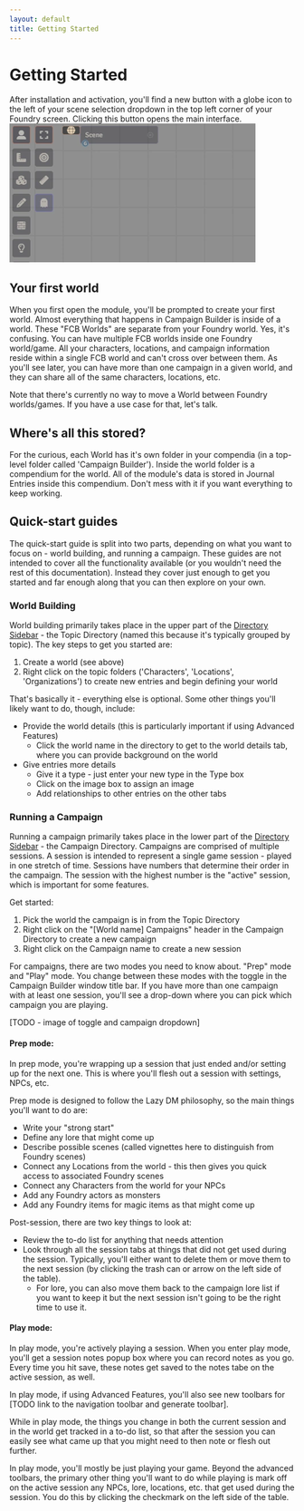```yaml
---
layout: default
title: Getting Started
---
```

# Getting Started

After installation and activation, you'll find a new button with a globe icon to the left of your scene selection dropdown in the top left corner of your Foundry screen. Clicking this button opens the main interface.
![Launch button](assets/images/launch-button.webp)


## Your first world
When you first open the module, you'll be prompted to create your first world. Almost everything that happens in Campaign Builder is inside of a world. These "FCB Worlds" are separate from your Foundry world. Yes, it's confusing.  You can have multiple FCB worlds inside one Foundry world/game.  All your characters, locations, and campaign information reside within a single FCB world and can't cross over between them.  As you'll see later, you can have more than one campaign in a given world, and they can share all of the same characters, locations, etc.

Note that there's currently no way to move a World between Foundry worlds/games.  If you have a use case for that, let's talk.

## Where's all this stored?
For the curious, each World has it's own folder in your compendia (in a top-level folder called 'Campaign Builder').  Inside the world folder is a compendium for the world.  All of the module's data is stored in Journal Entries inside this compendium.  Don't mess with it if you want everything to keep working.

## Quick-start guides
The quick-start guide is split into two parts, depending on what you want to focus on - world building, and running a campaign.  These guides are not intended to cover all the functionality available (or you wouldn't need the rest of this documentation).  Instead they cover just enough to get you started and far enough along that you can then explore on your own.

### World Building
World building primarily takes place in the upper part of the [Directory Sidebar](directory-sidebar.html) - the Topic Directory (named this because it's typically grouped by topic).  The key steps to get you started are:

1. Create a world (see above)
1. Right click on the topic folders ('Characters', 'Locations', 'Organizations') to create new entries and begin defining your world

That's basically it - everything else is optional.  Some other things you'll likely want to do, though, include:
* Provide the world details (this is particularly important if using Advanced Features)
  * Click the world name in the directory to get to the world details tab, where you can provide background on the world
* Give entries more details
  * Give it a type - just enter your new type in the Type box
  * Click on the image box to assign an image
  * Add relationships to other entries on the other tabs 

### Running a Campaign
Running a campaign primarily takes place in the lower part of the [Directory Sidebar](directory-sidebar.html) - the Campaign Directory.  Campaigns are comprised of multiple sessions.  A session is intended to represent a single game session - played in one stretch of time.  Sessions have numbers that determine their order in the campaign.  The session with the highest number is the "active" session, which is important for some features.

Get started:
1. Pick the world the campaign is in from the Topic Directory
1. Right click on the "[World name] Campaigns" header in the Campaign Directory to create a new campaign
1. Right click on the Campaign name to create a new session

For campaigns, there are two modes you need to know about.  "Prep" mode and "Play" mode.  You change between these modes with the toggle in the Campaign Builder window title bar.  If you have more than one campaign with at least one session, you'll see a drop-down where you can pick which campaign you are playing.  

[TODO - image of toggle and campaign dropdown]

#### Prep mode:
In prep mode, you're wrapping up a session that just ended and/or setting up for the next one.  This is where you'll flesh out a session with settings, NPCs, etc.

Prep mode is designed to follow the Lazy DM philosophy, so the main things you'll want to do are:
* Write your "strong start"
* Define any lore that might come up
* Describe possible scenes (called vignettes here to distinguish from Foundry scenes)
* Connect any Locations from the world - this then gives you quick access to associated Foundry scenes
* Connect any Characters from the world for your NPCs
* Add any Foundry actors as monsters
* Add any Foundry items for magic items as that might come up

Post-session, there are two key things to look at:
* Review the to-do list for anything that needs attention
* Look through all the session tabs at things that did not get used during the session. Typically, you'll either want to delete them or move them to the next session (by clicking the trash can or arrow on the left side of the table).
  * For lore, you can also move them back to the campaign lore list if you want to keep it but the next session isn't going to be the right time to use it.

#### Play mode:
In play mode, you're actively playing a session.  When you enter play mode, you'll get a session notes popup box where you can record notes as you go.  Every time you hit save, these notes get saved to the notes tabe on the active session, as well.

In play mode, if using Advanced Features, you'll also see new toolbars for [TODO link to the navigation toolbar and generate toolbar].

While in play mode, the things you change in both the current session and in the world get tracked in a to-do list, so that after the session you can easily see what came up that you might need to then note or flesh out further.

In play mode, you'll mostly be just playing your game.  Beyond the advanced toolbars, the primary other thing you'll want to do while playing is mark off on the active session any NPCs, lore, locations, etc. that get used during the session.  You do this by clicking the checkmark on the left side of the table.